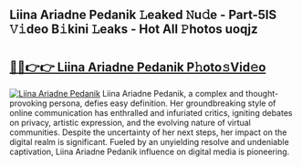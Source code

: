 ## Liina Ariadne Pedanik 𝙻eaked 𝙽u𝚍e - Part-5lS 𝚅𝚒deo B𝚒kini 𝙻eaks - Hot All 𝙿hotos uoqjz

# <h2><a href="http://ld3bx3u.urlbe.top/?page=Liina+Ariadne+Pedanik">🔗🔗👉👉 Liina Ariadne Pedanik P𝚑oto𝚜Vid𝚎o</a></h2>

[![Liina Ariadne Pedanik](https://i.imgur.com/eBuTRDB.gif)](http://ld3bx3u.urlbe.top/?page=Liina+Ariadne+Pedanik)
Liina Ariadne Pedanik, a complex and thought-provoking persona, defies easy definition. Her groundbreaking style of online communication has enthralled and infuriated critics, igniting debates on privacy, artistic expression, and the evolving nature of virtual communities. Despite the uncertainty of her next steps, her impact on the digital realm is significant. Fueled by an unyielding resolve and undeniable captivation, Liina Ariadne Pedanik influence on digital media is pioneering.
